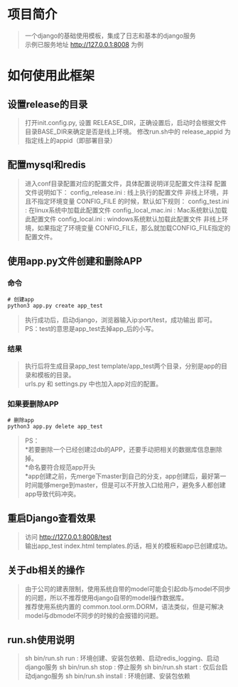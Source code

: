 # 项目简介

> 一个django的基础使用模板，集成了日志和基本的django服务 <br>
> 示例已服务地址  http://127.0.0.1:8008  为例

# 如何使用此框架

## 设置release的目录
>打开init.config.py, 设置 RELEASE_DIR，正确设置后，启动时会根据文件目录BASE_DIR来确定是否是线上环境。
>修改run.sh中的 release_appid 为指定线上的appid（即部署目录）

## 配置mysql和redis
>进入conf目录配置对应的配置文件，具体配置说明详见配置文件注释
>配置文件说明如下：
config_release.ini :    线上执行的配置文件
非线上环境，并且不指定环境变量 CONFIG_FILE 的时候，默认如下规则：
config_test.ini :       在linux系统中加载此配置文件
config_local_mac.ini :  Mac系统默认加载此配置文件
config_local.ini :      windows系统默认加载此配置文件
非线上环境，如果指定了环境变量 CONFIG_FILE，那么就加载CONFIG_FILE指定的配置文件。

## 使用app.py文件创建和删除APP
### 命令

```
# 创建app
python3 app.py create app_test
```
> 执行成功后，启动django，浏览器输入ip:port/test，成功输出 即可。<br>
> PS：test的意思是app_test去掉app_后的小写。

### 结果
>执行后将生成目录app_test  template/app_test两个目录，分别是app的目录和模板的目录。<br>
>urls.py 和 settings.py 中也加入app对应的配置。

### 如果要删除APP
```
# 删除app
python3 app.py delete app_test
```
>PS：<br>
>*若要删除一个已经创建过db的APP，还要手动把相关的数据库信息删除掉。<br>
>*命名要符合规范app开头 <br>
>*app创建之前，先merge下master到自己的分支，app创建后，最好第一时间能够merge到master，但是可以不开放入口给用户，避免多人都创建app导致代码冲突。

## 重启Django查看效果
>访问  http://127.0.0.1:8008/test <br>
>输出app_test index.html templates.的话，相关的模板和app已创建成功。

## 关于db相关的操作
>由于公司的建表限制，使用系统自带的model可能会引起db与model不同步的问题，所以不推荐使用django自带的model操作数据库。<br>
>推荐使用系统内置的 common.tool.orm.DORM，语法类似，但是可解决model与dbmodel不同步的时候的会报错的问题。

## run.sh使用说明
> sh bin/run.sh run : 环境创建、安装包依赖、启动redis_logging、启动django服务
> sh bin/run.sh stop : 停止服务
> sh bin/run.sh start : 仅后台启动django服务
> sh bin/run.sh install : 环境创建、安装包依赖

